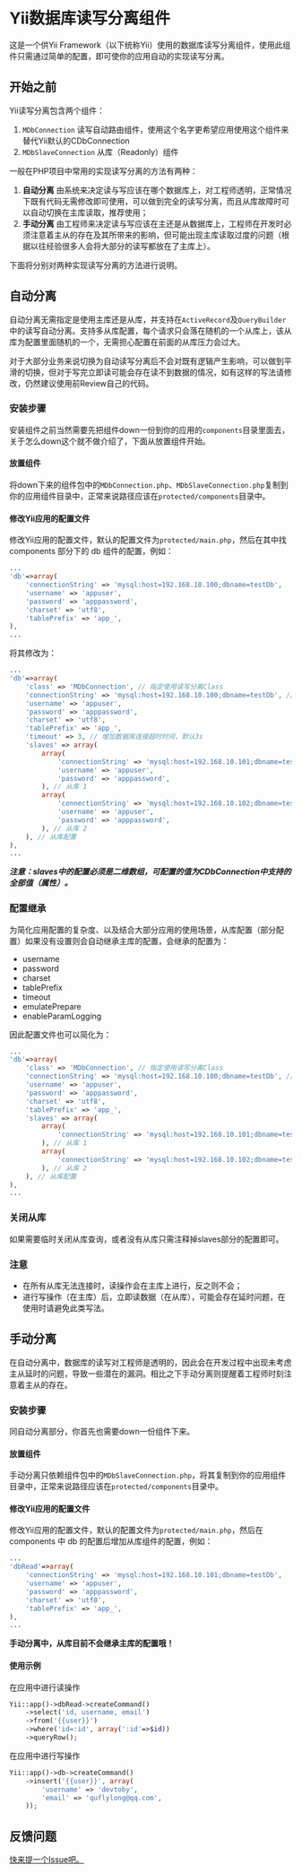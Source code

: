 # Yii数据库读写分离组件

这是一个供Yii Framework（以下统称Yii）使用的数据库读写分离组件，使用此组件只需通过简单的配置，即可使你的应用自动的实现读写分离。

## 开始之前

Yii读写分离包含两个组件：

1. `MDbConnection` 读写自动路由组件，使用这个名字更希望应用使用这个组件来替代Yii默认的CDbConnection
2. `MDbSlaveConnection` 从库（Readonly）组件

一般在PHP项目中常用的实现读写分离的方法有两种：

1. **自动分离** 由系统来决定读与写应该在哪个数据库上，对工程师透明，正常情况下既有代码无需修改即可使用，可以做到完全的读写分离，而且从库故障时可以自动切换在主库读取，推荐使用；
2. **手动分离** 由工程师来决定读与写应该在主还是从数据库上，工程师在开发时必须注意着主从的存在及其所带来的影响，但可能出现主库读取过度的问题（根据以往经验很多人会将大部分的读写都放在了主库上）。

下面将分别对两种实现读写分离的方法进行说明。

## 自动分离

自动分离无需指定是使用主库还是从库，并支持在`ActiveRecord`及`QueryBuilder`中的读写自动分离。支持多从库配置，每个请求只会落在随机的一个从库上，该从库为配置里面随机的一个，无需担心配置在前面的从库压力会过大。

对于大部分业务来说切换为自动读写分离后不会对既有逻辑产生影响，可以做到平滑的切换，但对于写完立即读可能会存在读不到数据的情况，如有这样的写法请修改，仍然建议使用前Review自己的代码。

### 安装步骤

安装组件之前当然需要先把组件down一份到你的应用的`components`目录里面去，关于怎么down这个就不做介绍了，下面从放置组件开始。

#### 放置组件

将down下来的组件包中的`MDbConnection.php`、`MDbSlaveConnection.php`复制到你的应用组件目录中，正常来说路径应该在`protected/components`目录中。

#### 修改Yii应用的配置文件

修改Yii应用的配置文件，默认的配置文件为`protected/main.php`，然后在其中找components 部分下的 db 组件的配置，例如：

```php
...
'db'=>array(
    'connectionString' => 'mysql:host=192.168.10.100;dbname=testDb',
    'username' => 'appuser',
    'password' => 'apppassword',
    'charset' => 'utf8',
    'tablePrefix' => 'app_',
),
...
```

将其修改为：

```php
...
'db'=>array(
    'class' => 'MDbConnection', // 指定使用读写分离Class
    'connectionString' => 'mysql:host=192.168.10.100;dbname=testDb', // 主库配置
    'username' => 'appuser',
    'password' => 'apppassword',
    'charset' => 'utf8',
    'tablePrefix' => 'app_',
    'timeout' => 3, // 增加数据库连接超时时间，默认3s
    'slaves' => array(
        array(
            'connectionString' => 'mysql:host=192.168.10.101;dbname=testDb',
            'username' => 'appuser',
            'password' => 'apppassword',
        ), // 从库 1
        array(
            'connectionString' => 'mysql:host=192.168.10.102;dbname=testDb',
            'username' => 'appuser',
            'password' => 'apppassword',
        ), // 从库 2
    ), // 从库配置
),
...
```

***注意：slaves中的配置必须是二维数组，可配置的值为CDbConnection中支持的全部值（属性）。***

### 配置继承

为简化应用配置的复杂度、以及结合大部分应用的使用场景，从库配置（部分配置）如果没有设置则会自动继承主库的配置，会继承的配置为：

* username
* password
* charset
* tablePrefix
* timeout
* emulatePrepare
* enableParamLogging

因此配置文件也可以简化为：

```php
...
'db'=>array(
    'class' => 'MDbConnection', // 指定使用读写分离Class
    'connectionString' => 'mysql:host=192.168.10.100;dbname=testDb', // 主库配置
    'username' => 'appuser',
    'password' => 'apppassword',
    'charset' => 'utf8',
    'tablePrefix' => 'app_',
    'slaves' => array(
        array(
            'connectionString' => 'mysql:host=192.168.10.101;dbname=testDb',
        ), // 从库 1
        array(
            'connectionString' => 'mysql:host=192.168.10.102;dbname=testDb',
        ), // 从库 2
    ), // 从库配置
),
...
```

### 关闭从库

如果需要临时关闭从库查询，或者没有从库只需注释掉slaves部分的配置即可。

### 注意

* 在所有从库无法连接时，读操作会在主库上进行，反之则不会；
* 进行写操作（在主库）后，立即读数据（在从库），可能会存在延时问题，在使用时请避免此类写法。

## 手动分离

在自动分离中，数据库的读写对工程师是透明的，因此会在开发过程中出现未考虑主从延时的问题，导致一些潜在的漏洞。相比之下手动分离则提醒着工程师时刻注意着主从的存在。

### 安装步骤

同自动分离部分，你首先也需要down一份组件下来。

#### 放置组件

手动分离只依赖组件包中的`MDbSlaveConnection.php`，将其复制到你的应用组件目录中，正常来说路径应该在`protected/components`目录中。

#### 修改Yii应用的配置文件

修改Yii应用的配置文件，默认的配置文件为`protected/main.php`，然后在 components 中 db 的配置后增加从库组件的配置，例如：

```php
...
'dbRead'=>array(
    'connectionString' => 'mysql:host=192.168.10.101;dbname=testDb',
    'username' => 'appuser',
    'password' => 'apppassword',
    'charset' => 'utf8',
    'tablePrefix' => 'app_',
),
...
```

**手动分离中，从库目前不会继承主库的配置哦！**

#### 使用示例

在应用中进行读操作

```php
Yii::app()->dbRead->createCommand()
    ->select('id, username, email')
    ->from('{{user}}')
    ->where('id=:id', array(':id'=>$id))
    ->queryRow();
```

在应用中进行写操作

```php
Yii::app()->db->createCommand()
    ->insert('{{user}}', array(
        'username' => 'devtoby',
        'email' => 'quflylong@qq.com',
    ));
```

## 反馈问题

[快来提一个Issue吧。](https://github.com/devtoby/yii-db-read-write-splitting/issues/new)
